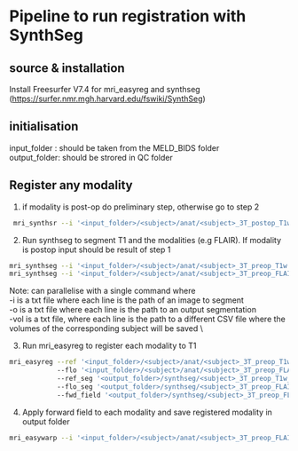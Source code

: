 # Pipeline to run registration with SynthSeg



## source & installation 
Install Freesurfer V7.4 for mri_easyreg and synthseg (https://surfer.nmr.mgh.harvard.edu/fswiki/SynthSeg)


## initialisation
input_folder :  should be taken from the MELD_BIDS folder\
output_folder:  should be strored in QC folder

## Register any modality 

1. if modality is post-op do preliminary step, otherwise go to step 2
```bash
 mri_synthsr --i '<input_folder>/<subject>/anat/<subject>_3T_postop_T1w.nii.gz' --o 'output_folder/synthseg/'
```

2. Run synthseg to segment T1 and the modalities (e.g FLAIR). If modality is postop input should be result of step 1

```bash
mri_synthseg --i '<input_folder>/<subject>/anat/<subject>_3T_preop_T1w.nii.gz' --o 'output_folder/synthseg/' --parc --vol 'output_folder/synthseg/<subject>_3T_preop_T1w_vol.csv'
mri_synthseg --i '<input_folder>/<subject>/anat/<subject>_3T_preop_FLAIR.nii.gz' --o 'output_folder/synthseg/' --parc --vol 'output_folder/synthseg/<subject>_3T_preop_FLAIR_vol.csv'
```

Note: can parallelise with a single command where \
-i is a txt file where each line is the path of an image to segment \
-o is a txt file where each line is the path to an output segmentation \
-vol is a txt file, where each line is the path to a different CSV file where the volumes of the corresponding subject will be saved \

3. Run mri_easyreg to register each modality to T1
```bash
mri_easyreg --ref '<input_folder>/<subject>/anat/<subject>_3T_preop_T1w.nii.gz' 
            --flo '<input_folder>/<subject>/anat/<subject>_3T_preop_FLAIR.nii.gz' 
            --ref_seg '<output_folder>/synthseg/<subject>_3T_preop_T1w_synthseg.nii.gz' 
            --flo_seg '<output_folder>/synthseg/<subject>_3T_preop_FLAIR_synthseg.nii.gz' 
            --fwd_field '<output_folder>/synthseg/<subject>_3T_preop_FLAIR_T1_fwdfield.nii.gz' 
```

4. Apply forward field to each modality and save registered modality in output folder
```bash
mri_easywarp --i '<input_folder>/<subject>/anat/<subject>_3T_preop_FLAIR.nii.gz' --o '<output_folder>/MELD_BIDS_reg/<subject>/anat/<subject>_3T_preop_FLAIR.nii.gz' --field '<output_folder>/synthseg/<subject>_3T_preop_FLAIR_T1_fwdfield.nii.gz' --nearest
```


